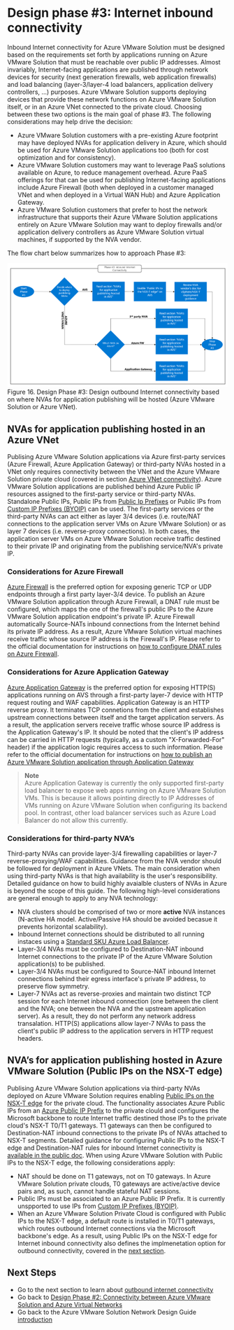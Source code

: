# Design phase #3: Internet inbound connectivity
Inbound Internet connectivity for Azure VMware Solution must be designed based on the requirements set forth by applications running on Azure VMware Solution that must be reachable over public IP addresses. Almost invariably, Internet-facing applications are published through network devices for security (next generation firewalls, web application firewalls) and load balancing (layer-3/layer-4 load balancers, application delivery controllers, …) purposes. Azure VMware Solution supports deploying devices that provide these network functions on Azure VMware Solution itself, or in an Azure VNet connected to the private cloud. Choosing between these two options is the main goal of phase #3. The following considerations may help drive the decision:

- Azure VMware Solution customers with a pre-existing Azure footprint may have deployed NVAs for application delivery in Azure, which should be used for Azure VMware Solution applications too (both for cost optimization and for consistency).
- Azure VMware Solution customers may want to leverage PaaS solutions available on Azure, to reduce management overhead. Azure PaaS offerings for that can be used for publishing Internet-facing applications include Azure Firewall (both when deployed in a customer managed VNet and when deployed in a Virtual WAN Hub) and Azure Application Gateway.
- Azure VMware Solution customers that prefer to host the network infrastructure that supports their Azure VMware Solution applications entirely on Azure VMware Solution may want to deploy firewalls and/or application delivery controllers as Azure VMware Solution virtual machines, if supported by the NVA vendor.

The flow chart below summarizes how to approach Phase #3:
 
![figure16](media/figure16.png) 
Figure 16. Design Phase #3: Design outbound Internet connectivity based on where NVAs for application publishing will be hosted (Azure VMware Solution or Azure VNet).

## NVAs for application publishing hosted in an Azure VNet
Publising Azure VMware Solution applications via Azure first-party services (Azure Firewall, Azure Application Gateway) or third-party NVAs hosted in a VNet only requires connectivity between the VNet and the Azure VMware Solution private cloud (covered in section [Azure VNet connectivity](vnet-connectivity.md)). Azure VMware Solution applications are published behind Azure Public IP resources assigned to the first-party service or third-party NVAs. Standalone Public IPs, Public IPs from [Public Ip Prefixes](https://learn.microsoft.com/azure/virtual-network/ip-services/public-ip-address-prefix) or Public IPs from [Custom IP Prefixes (BYOIP)](https://learn.microsoft.com/azure/virtual-network/ip-services/custom-ip-address-prefix) can be used. The first-party services or the third-party NVAs can act either as layer 3/4 devices (i.e. route/NAT connections to the application server VMs on Azure VMware Solution) or as layer 7 devices (i.e. reverse-proxy connections). In both cases, the application server VMs on Azure VMware Solution receive traffic destined to their private IP and originating from the publishing service/NVA's private IP.  

### Considerations for Azure Firewall
[Azure Firewall](https://learn.microsoft.com/azure/firewall/overview) is the preferred option for exposing generic TCP or UDP endpoints through a first party layer-3/4 device. To publish an Azure VMware Solution application through Azure Firewall, a DNAT rule must be configured, which maps the one of the firewall's public IPs to the Azure VMware Solution application endpoint's private IP. Azure Firewall automatically Source-NATs inbound connections from the Internet behind its private IP address. As a result, Azure VMware Solution virtual machines receive traffic whose source IP address is the Firewall's IP.
Please refer to the official documentation for instructions on [how to configure DNAT rules on Azure Firewall](https://learn.microsoft.com/azure/firewall/tutorial-firewall-dnat). 

### Considerations for Azure Application Gateway
[Azure Application Gateway](https://learn.microsoft.com/azure/application-gateway/overview-v2) is the preferred option for exposing HTTP(S) applications running on AVS through a first-party layer-7 device with HTTP request routing and WAF capabilities. Application Gateway is an HTTP reverse proxy. It terminates TCP connetions from the client and establishes upstream connections between itself and the target application servers. As a result, the application servers receive traffic whose source IP address is the Application Gateway's IP. It should be noted that the client's IP address can be carried in HTTP requests (typically, as a custom "X-Forwarded-For" header) if the application logic requires access to such information.
Please refer to the official documentation for instructions on [how to publish an Azure VMware Solution application through Application Gateway](https://learn.microsoft.com/azure/application-gateway/quick-create-portal)

> **Note** <br>
> Azure Application Gateway is currently the only supported first-party load balancer to expose web apps running on Azure VMware Solution VMs. This is because it allows pointing directly to IP Addresses of VMs running on Azure VMware Solution when configuring its backend pool. In contrast, other load balancer services such as Azure Load Balancer do not allow this currently.

### Considerations for third-party NVA’s
Third-party NVAs can provide layer-3/4 firewalling capabilities or layer-7 reverse-proxying/WAF capabilities. Guidance from the NVA vendor should be followed for deployment in Azure VNets. The main consideration when using third-party NVAs is that high availability is the user's responsibility. Detailed guidance on how to build highly avaialble clusters of NVAs in Azure is beyond the scope of this guide. The following high-level considerations are general enough to apply to any NVA technology:

- NVA clusters should be comprised of two or more **active** NVA instances (N-active HA model. Active/Passive HA should be avoided becasue it prevents horizontal scalability).
- Inbound Internet connections should be distributed to all running instaces using a [Standard SKU Azure Load Balancer](https://learn.microsoft.com/azure/load-balancer/skus).  
- Layer-3/4 NVAs must be configured to Destination-NAT inbound Internet connections to the private IP of the Azure VMware Solution application(s) to be published.
- Layer-3/4 NVAs must be configured to Source-NAT inbound Internet connections behind their egress interface's private IP address, to preserve flow symmetry.  
- Layer-7 NVAs act as reverse-proxies and maintain two distinct TCP session for each Internet inbound connection (one between the client and the NVA; one between the NVA and the upstream application server). As a result, they do not perform any network address transalation. HTTP(S) applications allow layer-7 NVAs to pass the client's public IP address to the application servers in HTTP request headers.

## NVA’s for application publishing hosted in Azure VMware Solution (Public IPs on the NSX-T edge)
Publising Azure VMware Solution applications via third-party NVAs deployed on Azure VMware Solution requires enabling [Public IPs on the NSX-T edge](https://learn.microsoft.com/azure/azure-vmware/enable-public-ip-nsx-edge) for the private cloud. The functionality associates Azure Public IPs from an [Azure Public IP Prefix](https://learn.microsoft.com/azure/virtual-network/ip-services/public-ip-address-prefix) to the private clould and configures the Microsoft backbone to route Internet traffic destined those IPs to the private cloud's NSX-T T0/T1 gateways. T1 gateways can then be configured to Destination-NAT inbound connections to the private IPs of NVAs attached to NSX-T segments. Detailed guidance for configuring Public IPs to the NSX-T edge and Destination-NAT rules for inbound Internet connectivity is [available in the public doc](https://learn.microsoft.com/azure/azure-vmware/enable-public-ip-nsx-edge#inbound-internet-access-for-vms).
When using Azure VMware Solution with Public IPs to the NSX-T edge, the following considerations apply:

- NAT should be done on T1 gateways, not on T0 gateways. In Azure VMware Solution private clouds, T0 gateways are active/active device pairs and, as such, cannot handle stateful NAT sessions. 
- Public IPs must be associated to an Azure Public IP Prefix. It is currently unspported to use IPs from [Custom IP Prefixes (BYOIP)](https://learn.microsoft.com/azure/virtual-network/ip-services/custom-ip-address-prefix).
- When an Azure VMware Solution Private Cloud is configured with Public IPs to the NSX-T edge, a default route is installed in T0/T1 gateways, which routes outbound Internet connections via the Microsoft backbone's edge. As a result, using Public IPs on the NSX-T edge for Internet inbound connectivity also defines the implmenetation option for outbound connectivity, covered in the [next section](internet-outbound-connectivity.md).

## Next Steps
- Go to the next section to learn about [outbound internet connectivity](internet-outbound-connectivity.md)
- Go back to [Design Phase #2: Connectivity between Azure VMware Solution and Azure Virtual Networks](vnet-connectivity.md)
- Go back to the Azure VMware Solution Network Design Guide [introduction](readme.md)
